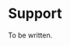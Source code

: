 [//]: # (SPDX-License-Identifier: CC-BY-4.0)
[//]: # (TODO add support information)

# Support

To be written.